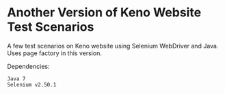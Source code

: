# Another Version of Keno Website Test Scenarios

A few test scenarios on Keno website using Selenium WebDriver and Java. Uses page factory in this version.

Dependencies:

    Java 7
    Selenium v2.50.1

